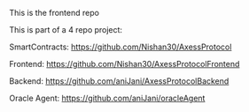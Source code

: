 This is the frontend repo

This is part of a 4 repo project:

SmartContracts: https://github.com/Nishan30/AxessProtocol

Frontend: https://github.com/Nishan30/AxessProtocolFrontend

Backend: https://github.com/aniJani/AxessProtocolBackend

Oracle Agent: https://github.com/aniJani/oracleAgent
